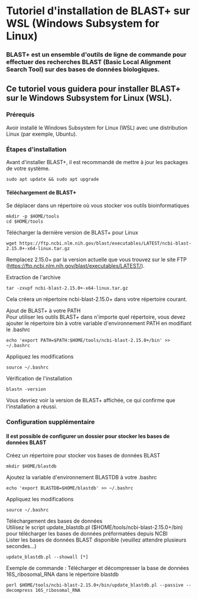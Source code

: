 # Tutoriel d'installation de BLAST+ sur WSL (Windows Subsystem for Linux)
### BLAST+ est un ensemble d'outils de ligne de commande pour effectuer des recherches BLAST (Basic Local Alignment Search Tool) sur des bases de données biologiques. 
## Ce tutoriel vous guidera pour installer BLAST+ sur le Windows Subsystem for Linux (WSL).

### Prérequis
Avoir installé le Windows Subsystem for Linux (WSL) avec une distribution Linux (par exemple, Ubuntu).  

### Étapes d'installation
Avant d'installer BLAST+, il est recommandé de mettre à jour les packages de votre système. 
```
sudo apt update && sudo apt upgrade
```

#### Téléchargement de BLAST+
Se déplacer dans un répertoire où vous stocker vos outils bioinformatiques  
```
mkdir -p $HOME/tools
cd $HOME/tools
```
Télécharger la dernière version de BLAST+ pour Linux  
```
wget https://ftp.ncbi.nlm.nih.gov/blast/executables/LATEST/ncbi-blast-2.15.0+-x64-linux.tar.gz 
```
Remplacez 2.15.0+ par la version actuelle que vous trouvez sur le site FTP (https://ftp.ncbi.nlm.nih.gov/blast/executables/LATEST/).  

Extraction de l'archive  
```
tar -zxvpf ncbi-blast-2.15.0+-x64-linux.tar.gz
```
Cela créera un répertoire ncbi-blast-2.15.0+ dans votre répertoire courant.  

Ajout de BLAST+ à votre PATH  
Pour utiliser les outils BLAST+ dans n'importe quel répertoire, vous devez ajouter le répertoire bin à votre variable d'environnement PATH en modifiant le .bashrc  
```
echo 'export PATH=$PATH:$HOME/tools/ncbi-blast-2.15.0+/bin' >> ~/.bashrc
```
Appliquez les modifications  
```
source ~/.bashrc
```
Vérification de l'installation  
```
blastn -version
```

Vous devriez voir la version de BLAST+ affichée, ce qui confirme que l'installation a réussi.

### Configuration supplémentaire  
#### Il est possible de configurer un dossier pour stocker les bases de données BLAST

Créez un répertoire pour stocker vos bases de données BLAST  
```
mkdir $HOME/blastdb
```
Ajoutez la variable d'environnement BLASTDB à votre .bashrc  
```
echo 'export BLASTDB=$HOME/blastdb' >> ~/.bashrc
```
Appliquez les modifications  
```
source ~/.bashrc
```
Téléchargement des bases de données  
Utilisez le script update_blastdb.pl ($HOME/tools/ncbi-blast-2.15.0+/bin) pour télécharger les bases de données préformatées depuis NCBI  
Lister les bases de données BLAST disponible (veuillez attendre plusieurs secondes...)  
```
update_blastdb.pl --showall [*]
```
Exemple de commande : Télécharger et décompresser la base de données 16S_ribosomal_RNA dans le répertoire blastdb  
```
perl $HOME/tools/ncbi-blast-2.15.0+/bin/update_blastdb.pl --passive --decompress 16S_ribosomal_RNA
```
